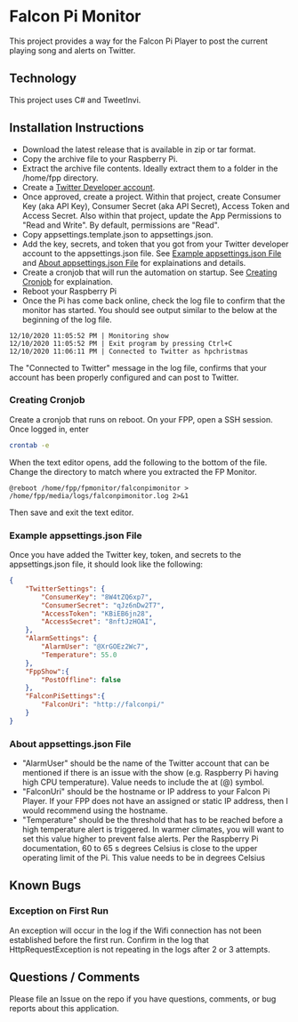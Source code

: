# Falcon Pi Monitor

This project provides a way for the Falcon Pi Player to post the current playing 
song and alerts on Twitter.

## Technology

This project uses C# and TweetInvi.

## Installation Instructions

* Download the latest release that is available in zip or tar format.
* Copy the archive file to your Raspberry Pi.
* Extract the archive file contents. Ideally extract them to a folder in the /home/fpp directory.
* Create a [Twitter Developer account](https://developer.twitter.com/). 
* Once approved, create a project. 
Within that project, create Consumer Key (aka API Key), Consumer Secret (aka API Secret), Access Token and Access Secret.
Also within that project, update the App Permissions to "Read and Write". By default, permissions are "Read".
* Copy appsettings.template.json to appsettings.json.
* Add the key, secrets, and token that you got from your Twitter developer account to the appsettings.json file.
See [Example appsettings.json File](#example-appsettings.json-file) and 
[About appsettings.json File](#about-appsettings.json-file) for explainations and details.
* Create a cronjob that will run the automation on startup. See [Creating Cronjob](#cronjob) for explaination.
* Reboot your Raspberry Pi
* Once the Pi has come back online, check the log file to confirm that the monitor has started. 
You should see output similar to the below at the beginning of the log file.
```
12/10/2020 11:05:52 PM | Monitoring show
12/10/2020 11:05:52 PM | Exit program by pressing Ctrl+C
12/10/2020 11:06:11 PM | Connected to Twitter as hpchristmas
```

The "Connected to Twitter" message in the log file, confirms that your account has been properly configured
and can post to Twitter.

### Creating Cronjob

Create a cronjob that runs on reboot. On your FPP, open a SSH session. Once logged in, enter

```sh
crontab -e
```

When the text editor opens, add the following to the bottom of the file. Change the directory to match 
where you extracted the FP Monitor.

```
@reboot /home/fpp/fpmonitor/falconpimonitor > /home/fpp/media/logs/falconpimonitor.log 2>&1
```

Then save and exit the text editor.

### Example appsettings.json File

Once you have added the Twitter key, token, and secrets to the appsettings.json file, it should look like 
the following: 

```json
{
    "TwitterSettings": {
        "ConsumerKey": "8W4tZQ6xp7",
        "ConsumerSecret": "qJz6nDw2T7",
        "AccessToken": "KBiEB6jn28",
        "AccessSecret": "8nftJzHOAI",
    },
    "AlarmSettings": {
        "AlarmUser": "@XrGOEz2Wc7",
        "Temperature": 55.0
    },
    "FppShow":{
        "PostOffline": false
    },
    "FalconPiSettings":{
        "FalconUri": "http://falconpi/"
    }
}
```

### About appsettings.json File

* "AlarmUser" should be the name of the Twitter account that can be mentioned if 
there is an issue with the show (e.g. Raspberry Pi having high CPU temperature). Value needs to include 
the at (@) symbol.
* "FalconUri" should be the hostname or IP address to your Falcon Pi Player. If your FPP does not have an 
assigned or static IP address, then I would recommend using the hostname.
* "Temperature" should be the threshold that has to be reached before a high temperature alert is triggered.
In warmer climates, you will want to set this value higher to prevent false alerts.
Per the Raspberry Pi documentation, 60 to 65 s
degrees Celsius is close to the upper operating limit of the Pi. This value needs to be in degrees Celsius

## Known Bugs

### Exception on First Run

An exception will occur in the log if the Wifi connection has not been established before the first run. Confirm
in the log that HttpRequestException is not repeating in the logs after 2 or 3 attempts.

## Questions / Comments

Please file an Issue on the repo if you have questions, comments, or bug reports about this application.
